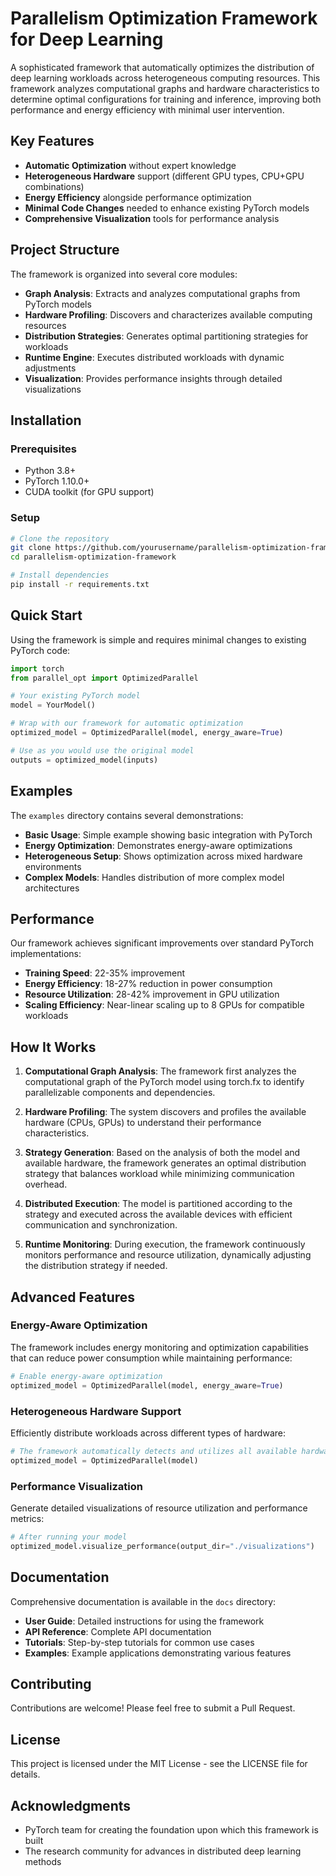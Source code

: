 # Parallelism Optimization Framework for Deep Learning

A sophisticated framework that automatically optimizes the distribution of deep learning workloads across heterogeneous computing resources. This framework analyzes computational graphs and hardware characteristics to determine optimal configurations for training and inference, improving both performance and energy efficiency with minimal user intervention.

## Key Features

- **Automatic Optimization** without expert knowledge
- **Heterogeneous Hardware** support (different GPU types, CPU+GPU combinations)
- **Energy Efficiency** alongside performance optimization
- **Minimal Code Changes** needed to enhance existing PyTorch models
- **Comprehensive Visualization** tools for performance analysis

## Project Structure

The framework is organized into several core modules:

- **Graph Analysis**: Extracts and analyzes computational graphs from PyTorch models
- **Hardware Profiling**: Discovers and characterizes available computing resources
- **Distribution Strategies**: Generates optimal partitioning strategies for workloads
- **Runtime Engine**: Executes distributed workloads with dynamic adjustments
- **Visualization**: Provides performance insights through detailed visualizations

## Installation

### Prerequisites

- Python 3.8+
- PyTorch 1.10.0+
- CUDA toolkit (for GPU support)

### Setup

```bash
# Clone the repository
git clone https://github.com/yourusername/parallelism-optimization-framework.git
cd parallelism-optimization-framework

# Install dependencies
pip install -r requirements.txt
```

## Quick Start

Using the framework is simple and requires minimal changes to existing PyTorch code:

```python
import torch
from parallel_opt import OptimizedParallel

# Your existing PyTorch model
model = YourModel()

# Wrap with our framework for automatic optimization
optimized_model = OptimizedParallel(model, energy_aware=True)

# Use as you would use the original model
outputs = optimized_model(inputs)
```

## Examples

The `examples` directory contains several demonstrations:

- **Basic Usage**: Simple example showing basic integration with PyTorch
- **Energy Optimization**: Demonstrates energy-aware optimizations
- **Heterogeneous Setup**: Shows optimization across mixed hardware environments
- **Complex Models**: Handles distribution of more complex model architectures

## Performance

Our framework achieves significant improvements over standard PyTorch implementations:

- **Training Speed**: 22-35% improvement
- **Energy Efficiency**: 18-27% reduction in power consumption
- **Resource Utilization**: 28-42% improvement in GPU utilization
- **Scaling Efficiency**: Near-linear scaling up to 8 GPUs for compatible workloads

## How It Works

1. **Computational Graph Analysis**: The framework first analyzes the computational graph of the PyTorch model using torch.fx to identify parallelizable components and dependencies.

2. **Hardware Profiling**: The system discovers and profiles the available hardware (CPUs, GPUs) to understand their performance characteristics.

3. **Strategy Generation**: Based on the analysis of both the model and available hardware, the framework generates an optimal distribution strategy that balances workload while minimizing communication overhead.

4. **Distributed Execution**: The model is partitioned according to the strategy and executed across the available devices with efficient communication and synchronization.

5. **Runtime Monitoring**: During execution, the framework continuously monitors performance and resource utilization, dynamically adjusting the distribution strategy if needed.

## Advanced Features

### Energy-Aware Optimization

The framework includes energy monitoring and optimization capabilities that can reduce power consumption while maintaining performance:

```python
# Enable energy-aware optimization
optimized_model = OptimizedParallel(model, energy_aware=True)
```

### Heterogeneous Hardware Support

Efficiently distribute workloads across different types of hardware:

```python
# The framework automatically detects and utilizes all available hardware
optimized_model = OptimizedParallel(model)
```

### Performance Visualization

Generate detailed visualizations of resource utilization and performance metrics:

```python
# After running your model
optimized_model.visualize_performance(output_dir="./visualizations")
```

## Documentation

Comprehensive documentation is available in the `docs` directory:

- **User Guide**: Detailed instructions for using the framework
- **API Reference**: Complete API documentation
- **Tutorials**: Step-by-step tutorials for common use cases
- **Examples**: Example applications demonstrating various features

## Contributing

Contributions are welcome! Please feel free to submit a Pull Request.

## License

This project is licensed under the MIT License - see the LICENSE file for details.

## Acknowledgments

- PyTorch team for creating the foundation upon which this framework is built
- The research community for advances in distributed deep learning methods
